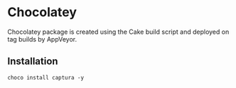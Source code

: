 # Chocolatey

Chocolatey package is created using the Cake build script and deployed on
tag builds by AppVeyor.

## Installation

```choco
choco install captura -y
```